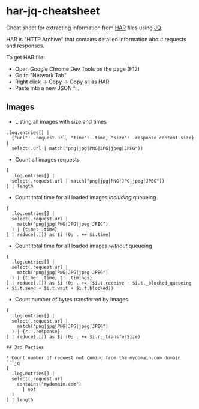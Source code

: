 # har-jq-cheatsheet
Cheat sheet for extracting information from [HAR](https://en.wikipedia.org/wiki/.har) files using [JQ](https://stedolan.github.io/jq/).

HAR is "HTTP Archive" that contains detailed information about requests and responses.

To get HAR file: 
* Open Google Chrome Dev Tools on the page (F12)
* Go to "Network Tab"
* Right click -> Copy -> Copy all as HAR
* Paste into a new JSON fil.

## Images

* Listing all images with size and times
```jq
.log.entries[] | 
  {"url": .request.url, "time": .time, "size": .response.content.size} | 
  select(.url | match("png|jpg|PNG|JPG|jpeg|JPEG"))
```
* Count all images requests

```jq
[
  .log.entries[] | 
  select(.request.url | match("png|jpg|PNG|JPG|jpeg|JPEG"))
] | length
```
* Count total time for all loaded images *including* queueing
```jq
[
  .log.entries[] | 
  select(.request.url |
    match("png|jpg|PNG|JPG|jpeg|JPEG")
  ) | {time: .time}
] | reduce(.[]) as $i (0; . += $i.time)
```

* Count total time for all loaded images *without* queueing
```jq
[
  .log.entries[] |
  select(.request.url |
    match("png|jpg|PNG|JPG|jpeg|JPEG")
  ) | {time: .time, t: .timings} 
] | reduce(.[]) as $i (0; . += ($i.t.receive - $i.t._blocked_queueing + $i.t.send + $i.t.wait + $i.t.blocked))
```
* Count number of bytes transferred by images
```jq
[
  .log.entries[] |
  select(.request.url |
    match("png|jpg|PNG|JPG|jpeg|JPEG")
  ) | {r: .response} 
] | reduce(.[]) as $i (0; . += $i.r._transferSize)

## 3rd Parties

* Count number of request not coming from the mydomain.com domain
```jq
[
  .log.entries[] |
  select(.request.url
    contains("mydomain.com") 
      | not
  )
] | length
```
